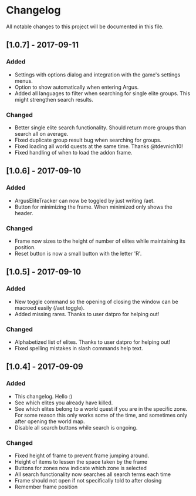 # Changelog
All notable changes to this project will be documented in this file.

## [1.0.7] - 2017-09-11
### Added
- Settings with options dialog and integration with the game's settings menus.
- Option to show automatically when entering Argus.
- Added all languages to filter when searching for single elite groups. This might strengthen search results.

### Changed
- Better single elite search functionality. Should return more groups than search all on average.
- Fixed duplicate group result bug when searching for groups.
- Fixed loading all world quests at the same time. Thanks @tdevnich10!
- Fixed handling of when to load the addon frame.


## [1.0.6] - 2017-09-10
### Added
- ArgusEliteTracker can now be toggled by just writing /aet.
- Button for minimizing the frame. When minimized only shows the header.

### Changed
- Frame now sizes to the height of number of elites while maintaining its position.
- Reset button is now a small button with the letter 'R'.

## [1.0.5] - 2017-09-10
### Added
- New toggle command so the opening of closing the window can be macroed easily (/aet toggle).
- Added missing rares. Thanks to user datpro for helping out!

### Changed
- Alphabetized list of elites. Thanks to user datpro for helping out!
- Fixed spelling mistakes in slash commands help text.

## [1.0.4] - 2017-09-09
### Added
- This changelog. Hello :)
- See which elites you already have killed.
- See which elites belong to a world quest if you are in the specific zone.
For some reason this only works some of the time, and sometimes only after
opening the world map.
- Disable all search buttons while search is ongoing.

### Changed
- Fixed height of frame to prevent frame jumping around.
- Height of items to lessen the space taken by the frame
- Buttons for zones now indicate which zone is selected
- All search functionality now searches all search terms each time
- Frame should not open if not specifically told to after closing
- Remember frame position